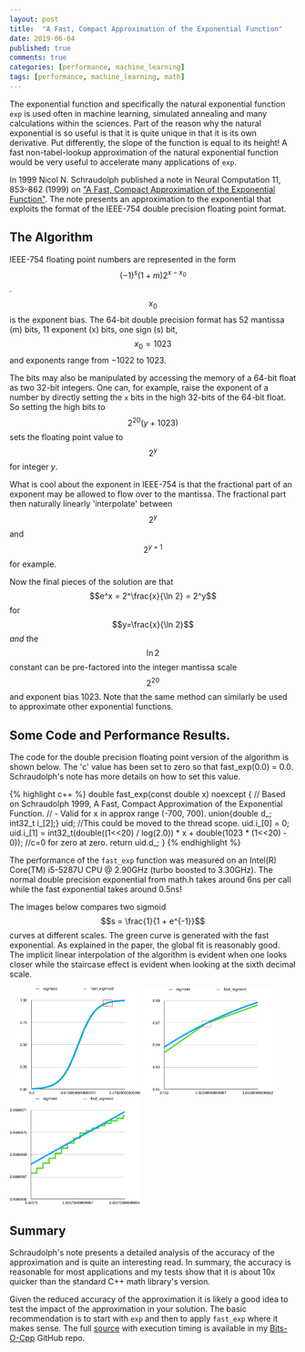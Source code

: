 ```yaml
---
layout: post
title:  "A Fast, Compact Approximation of the Exponential Function"
date: 2019-06-04
published: true
comments: true
categories: [performance, machine_learning]
tags: [performance, machine_learning, math]
---
```


The exponential function and specifically the natural exponential function `exp` is used often in machine learning, simulated annealing and many calculations within the sciences. Part of the reason why the natural exponential is so useful is that it is quite unique in that it is its own derivative. Put differently, the slope of the function is equal to its height! A fast non-tabel-lookup approximation of the natural exponential function would be very useful to accelerate many applications of `exp`.

<script src='https://cdnjs.cloudflare.com/ajax/libs/mathjax/2.7.5/latest.js?config=TeX-MML-AM_CHTML' async></script>

In 1999 Nicol N. Schraudolph published a note in Neural Computation 11, 853–862 (1999) on ["A Fast, Compact Approximation of the Exponential Function"](http://citeseerx.ist.psu.edu/viewdoc/download?doi=10.1.1.9.4508&rep=rep1&type=pdf). The note presents an approximation to the exponential that exploits the format of the IEEE-754 double precision floating point format.

## The Algorithm
IEEE-754 floating point numbers are represented in the form $$(-1)^s (1 + m) 2^{x-x_0}$$. $$x_0$$ is the exponent bias. The 64-bit double precision format has 52 mantissa (m) bits, 11 exponent (x) bits, one sign (s) bit, $$x_0=1023$$ and exponents range from −1022 to 1023. 

The bits may also be manipulated by accessing the memory of a 64-bit float as two 32-bit integers. One can, for example, raise the exponent of a number by directly setting the `x` bits in the high 32-bits of the 64-bit float. So setting the high bits to $$2^20 (y + 1023)$$ sets the floating point value to $$2^y$$ for integer $y$.

What is cool about the exponent in IEEE-754 is that the fractional part of an exponent may be allowed to flow over to the mantissa. The fractional part then naturally linearly 'interpolate' between $$2^y$$ and $$2^{y+1}$$ for example. 

Now the final pieces of the solution are that $$e^x = 2^\frac{x}{\ln 2} = 2^y$$ for $$y=\frac{x}{\ln 2}$$ _and_ the $$\ln 2$$ constant can be pre-factored into the integer mantissa scale $$2^{20}$$ and exponent bias 1023. Note that the same method can similarly be used to approximate other exponential functions.

## Some Code and Performance Results.
The code for the double precision floating point version of the algorithm is shown below. The 'c' value has been set to zero so that fast_exp(0.0) = 0.0. Schraudolph's note has more details on how to set this value.

{% highlight c++ %}
    double fast_exp(const double x) noexcept {
        // Based on Schraudolph 1999, A Fast, Compact Approximation of the Exponential Function.
        // - Valid for x in approx range (-700, 700).
        union{double d_; int32_t i_[2];} uid; //This could be moved to the thread scope.
        uid.i_[0] = 0;
        uid.i_[1] = int32_t(double((1<<20) / log(2.0)) * x + double(1023 * (1<<20) - 0)); //c=0 for zero at zero.
        return uid.d_;
    }
{% endhighlight %}

<!-- Intel(R) Core(TM) i5-5287U CPU @ 2.90GHz (turbo boosted to 3.30GHz)-->
<!-- exp_perf = 5.99225e-09 s/call -->
<!-- fast_exp_perf = 4.80012e-10 s/call --> 
The performance of the `fast_exp` function was measured on an Intel(R) Core(TM) i5-5287U CPU @ 2.90GHz (turbo boosted to 3.30GHz). The normal double precision exponential from math.h takes around 6ns per call while the fast exponential takes around 0.5ns! 

The images below compares two sigmoid $$s = \frac{1}{1 + e^{-1}}$$ curves at different scales. The green curve is generated with the fast exponential. As explained in the paper, the global fit is reasonably good. The implicit linear interpolation of the algorithm is evident when one looks closer while the staircase effect is evident when looking at the sixth decimal scale.

<img src="/assets/images/fast_sigmoid_global_fit.pdf" width="230" />
<img src="/assets/images/fast_sigmoid_lin_interpol.pdf" width="230" />
<img src="/assets/images/fast_sigmoid_staircase.pdf" width="230" />

<!-- See https://twitter.com/bernardt_d/status/1010176425884901377 -->

## Summary
Schraudolph's note presents a detailed analysis of the accuracy of the approximation and is quite an interesting read. In summary, the accuracy is reasonable for most applications and my tests show that it is about 10x quicker than the standard C++ math library's version.

Given the reduced accuracy of the approximation it is likely a good idea to test the impact of the approximation in your solution. The basic recommendation is to start with `exp` and then to apply `fast_exp` where it makes sense. The full [source](https://github.com/bduvenhage/Bits-O-Cpp/tree/master/math) with execution timing
is available in my [Bits-O-Cpp](https://github.com/bduvenhage/Bits-O-Cpp) GitHub repo.
